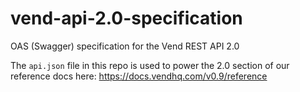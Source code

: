 # vend-api-2.0-specification
OAS (Swagger) specification for the Vend REST API 2.0

The `api.json` file in this repo is used to power the 2.0 section of our reference docs here:
https://docs.vendhq.com/v0.9/reference

